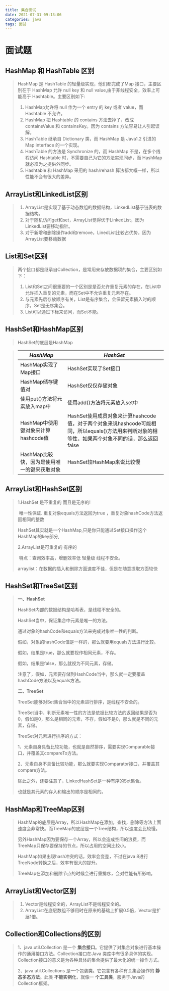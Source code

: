 ```yaml
---
title: 集合面试
date: 2021-07-31 09:13:06
categories: java
tags: 面试
---
```


# 面试题

## HashMap 和 HashTable 区别

> HashMap 是 HashTable 的轻量级实现，他们都完成了Map 接口，主要区别在于 HashMap 允许 null  key 和 null value,由于非线程安全，效率上可能高于 Hashtable。主要区别如下:
>
> 1. HashMap允许将 null 作为一个 entry 的 key 或者 value，而 Hashtable 不允许。
> 2. HashMap 把 Hashtable 的 contains 方法去掉了，改成 containsValue 和 containsKey。因为 contains 方法容易让人引起误解。
> 3. HashTable 继承自 Dictionary 类，而 HashMap 是 Java1.2 引进的 Map interface 的一个实现。
> 4. HashTable 的方法是 Synchronize 的，而 HashMap 不是，在多个线程访问 Hashtable 时，不需要自己为它的方法实现同步，而 HashMap 就必须为之提供外同步。
> 5. Hashtable 和 HashMap 采用的 hash/rehash 算法都大概一样，所以性能不会有很大的差异。

## ArrayList和LinkedList区别

> 1. ArrayList是实现了基于动态数组的数据结构，LinkedList基于链表的数据结构。
> 2. 对于随机访问get和set，ArrayList觉得优于LinkedList，因为LinkedList要移动指针。
> 3. 对于新增和删除操作add和remove，LinedList比较占优势，因为ArrayList要移动数据

## List和Set区别

> 两个接口都是继承自Collection，是常用来存放数据项的集合，主要区别如下：
>
> 1. List和Set之间很重要的一个区别是是否允许重复元素的存在，在List中允许插入重复的元素，而在Set中不允许重复元素存在。
> 2. 与元素先后存放顺序有关，List是有序集合，会保留元素插入时的顺序，Set是无序集合。
> 3. List可以通过下标来访问，而Set不能。

## HashSet和HashMap区别

> HashSet的底层是HashMap

> | *HashMap*                                   | *HashSet*                                                    |
> | ------------------------------------------- | ------------------------------------------------------------ |
> | HashMap实现了Map接口                        | HashSet实现了Set接口                                         |
> | HashMap储存键值对                           | HashSet仅仅存储对象                                          |
> | 使用put()方法将元素放入map中                | 使用add()方法将元素放入set中                                 |
> | HashMap中使用键对象来计算hashcode值         | HashSet使用成员对象来计算hashcode值，对于两个对象来说hashcode可能相同，所以equals()方法用来判断对象的相等性，如果两个对象不同的话，那么返回false |
> | HashMap比较快，因为是使用唯一的键来获取对象 | HashSet较HashMap来说比较慢                                   |

## ArrayList和HashSet区别

> 1.HashSet 是不重复的 而且是无序的!
>
> ​     唯一性保证. 重复对象equals方法返回为true ，重复对象hashCode方法返回相同的整数
>
> ​     HashSet其实就是一个HashMap,只是你只能通过Set接口操作这个HashMap的key部分,
>
> 2.ArrayList是可重复的 有序的
>
> ​    特点：查询效率高，增删效率低 轻量级 线程不安全。
>
> arraylist：在数据的插入和删除方面速度不佳，但是在随意提取方面较快

## HashSet和TreeSet区别

> **一、HashSet**
>
> HashSet内部的数据结构是哈希表，是线程不安全的。
>
> HashSet当中，保证集合中元素是唯一的方法。
>
> 通过对象的hashCode和equals方法来完成对象唯一性的判断。
>
> 假如，对象的hashCode值是一样的，那么就要用equals方法进行比较。
>
> 假如，结果是true，那么就要视作相同元素，不存。
>
> 假如，结果是false，那么就视为不同元素，存储。
>
> 注意了，假如，元素要存储到HashCode当中，那么就一定要覆盖hashCode方法以及equals方法。
>
> **二、TreeSet**
>
> TreeSet能够对Set集合当中的元素进行排序，是线程不安全的。
>
> TreeSet当中，判断元素唯一性的方法是依据比较方法的返回结果是否为0，假如是0，那么是相同的元素，不存，假如不是0，那么就是不同的元素，存储。
>
> TreeSet对元素进行排序的方式：
>
> 1、元素自身具备比较功能，也就是自然排序，需要实现Comparable接口，并覆盖其compareTo方法。
>
> 2、元素自身不具备比较功能，那么就要实现Comparator接口，并覆盖其compare方法。
>
> 除此之外，还要注意了，LinkedHashSet是一种有序的Set集合。
>
> 也就是其元素的存入和输出的顺序是相同的。

## HashMap和TreeMap区别

> HashMap的底层是Array，所以HashMap在添加，查找，删除等方法上面速度会非常快。而TreeMap的底层是一个Tree结构，所以速度会比较慢。
>
> 另外HashMap因为要保存一个Array，所以会造成空间的浪费，而TreeMap只保存要保持的节点，所以占用的空间比较小。
>
> HashMap如果出现hash冲突的话，效率会变差，不过在java 8进行TreeNode转换之后，效率有很大的提升。
>
> TreeMap在添加和删除节点的时候会进行重排序，会对性能有所影响。           

## ArrayList和Vector区别

> 1. Vector是线程安全的，ArrayList不是线程安全的。
> 2. ArrayList在底层数组不够用时在原来的基础上扩展0.5倍，Vector是扩展1倍。

##	Collection和Collections的区别

> 1、java.util.Collection 是一个 **集合接口**。它提供了对集合对象进行基本操作的通用接口方法。Collection接口在Java 类库中有很多具体的实现。Collection接口的意义是为各种具体的集合提供了最大化的统一操作方式。
>
> 2、java.util.Collections 是一个包装类。它包含有各种有关集合操作的 **静态多态方法**。此类 **不能实例化**，就像一 **个工具类**，服务于Java的Collection框架。

